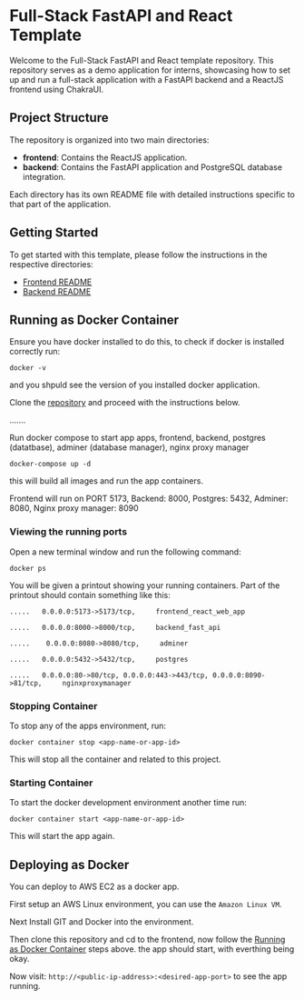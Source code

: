 # Full-Stack FastAPI and React Template

Welcome to the Full-Stack FastAPI and React template repository. This repository serves as a demo application for interns, showcasing how to set up and run a full-stack application with a FastAPI backend and a ReactJS frontend using ChakraUI.

## Project Structure

The repository is organized into two main directories:

- **frontend**: Contains the ReactJS application.
- **backend**: Contains the FastAPI application and PostgreSQL database integration.

Each directory has its own README file with detailed instructions specific to that part of the application.

## Getting Started

To get started with this template, please follow the instructions in the respective directories:

- [Frontend README](./frontend/README.md)
- [Backend README](./backend/README.md)

## Running as Docker Container

Ensure you have docker installed to do this, to check if docker is installed correctly run:

```
docker -v
```

and you shpuld see the version of you installed docker application.

Clone the [repository](https://github.com/sodiadrhain/dockerized-react-fast-api.git) and proceed with the instructions below.

.......

Run docker compose to start app apps, frontend, backend, postgres (datatbase), adminer (database manager), nginx proxy manager

```
docker-compose up -d
```

this will build all images and run the app containers.

Frontend will run on PORT 5173, Backend: 8000, Postgres: 5432, Adminer: 8080, Nginx proxy manager: 8090


### Viewing the running ports

Open a new terminal window and run the following command:

```
docker ps
```

You will be given a printout showing your running containers. Part of the printout should contain something like this:

```
.....   0.0.0.0:5173->5173/tcp,     frontend_react_web_app

```

```
.....   0.0.0.0:8000->8000/tcp,     backend_fast_api

```

```
.....    0.0.0.0:8080->8080/tcp,     adminer

```

```
.....   0.0.0.0:5432->5432/tcp,     postgres

```

```
.....   0.0.0.0:80->80/tcp, 0.0.0.0:443->443/tcp, 0.0.0.0:8090->81/tcp,     nginxproxymanager

```

### Stopping Container

To stop any of the apps environment, run:

```
docker container stop <app-name-or-app-id>
```

This will stop all the container and related to this project.

### Starting Container

To start the docker development environment another time run:

```
docker container start <app-name-or-app-id>
```

This will start the app again.


## Deploying as Docker

You can deploy to AWS EC2 as a docker app.

First setup an AWS Linux environment, you can use the `Amazon Linux VM`.

Next Install GIT and Docker into the environment. 

Then clone this repository and cd to the frontend, now follow the [Running as Docker Container](#running-as-docker-container) steps above. the app should start, with everthing being okay.

Now visit: `http://<public-ip-address>:<desired-app-port>` to see the app running.